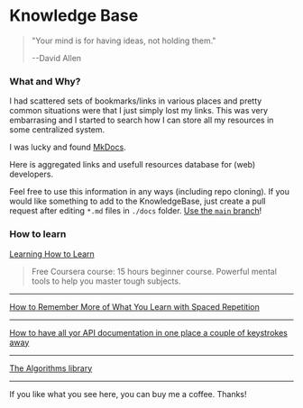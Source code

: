 # Knowledge Base

> "Your mind is for having ideas, not holding them."
>
> --David Allen

### What and Why?

I had scattered sets of bookmarks/links in various places and pretty common situations were that I just simply lost my links. This was very embarrasing and I started to search how I can store all my resources in some centralized system.

I was lucky and found [MkDocs](https://www.mkdocs.org/).

Here is aggregated links and usefull resources database for (web) developers.

Feel free to use this information in any ways (including repo cloning). If you would like something to add to the KnowledgeBase, just create a pull request after editing `*.md` files in `./docs` folder. [Use the `main` branch](https://github.com/dainiuxt/kb)!

### How to learn

[Learning How to Learn](https://www.coursera.org/learn/learning-how-to-learn)

> Free Coursera course: 15 hours beginner course. Powerful mental tools to help you master tough subjects.

---

[How to Remember More of What You Learn with Spaced Repetition](https://collegeinfogeek.com/spaced-repetition-memory-technique/)

---

[How to have all yor API documentation in one place a couple of keystrokes away](https://hynek.me/articles/productive-fruit-fly-programmer/)

---

[The Algorithms library](https://the-algorithms.com/)

---

If you like what you see here, you can buy me a coffee. Thanks!

<script type="text/javascript" src="https://cdnjs.buymeacoffee.com/1.0.0/button.prod.min.js" data-name="bmc-button" data-slug="anthroposamu" data-color="#222" data-emoji=""  data-font="Cookie" data-text="Buy me a coffee" data-outline-color="#ffffff" data-font-color="#ffffff" data-coffee-color="#FFDD00" ></script>